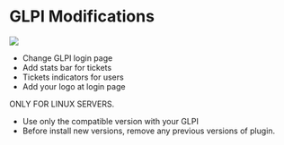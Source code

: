 # GLPI Modifications

![](https://repository-images.githubusercontent.com/82838019/574d7a00-884f-11e9-989c-31dbb428ba3b)

- Change GLPI login page
- Add stats bar for tickets
- Tickets indicators for users
- Add your logo at login page

ONLY FOR LINUX SERVERS.

- Use only the compatible version with your GLPI 
- Before install new versions, remove any previous versions of plugin.


